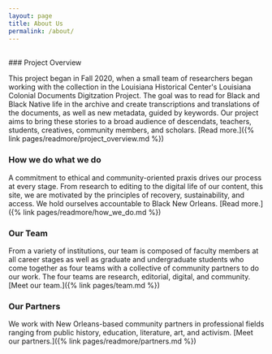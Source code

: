 ```yaml
---
layout: page
title: About Us
permalink: /about/
---
```


<br>
### Project Overview

This project began in Fall 2020, when a small team of researchers began working with the collection in the Louisiana Historical Center's Louisiana Colonial Documents Digitzation Project. The goal was to read for Black and Black Native life in the archive and create transcriptions and translations of the documents, as well as new metadata, guided by keywords. Our project aims to bring these stories to a broad audience of descendats, teachers, students, creatives, community members, and scholars. [Read more.]({% link pages/readmore/project_overview.md %})

### How we do what we do

A commitment to ethical and community-oriented praxis drives our process at every stage. From research to editing to the digital life of our content, this site, we are motivated by the principles of recovery, sustainability, and access. We hold ourselves accountable to Black New Orleans. [Read more.]({% link pages/readmore/how_we_do.md %})

### Our Team

From a variety of institutions, our team is composed of faculty members at all career stages as well as graduate and undergraduate students who come together as four teams with a collective of community partners to do our work. The four teams are research, editorial, digital, and community. [Meet our team.]({% link pages/team.md %})

### Our Partners

We work with New Orleans-based community partners in professional fields ranging from public history, education, literature, art, and activism. [Meet our partners.]({% link pages/readmore/partners.md %})